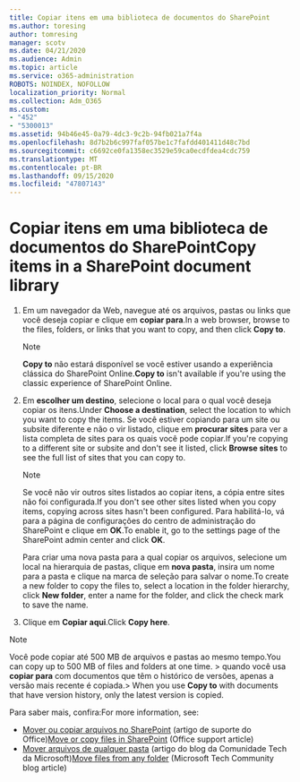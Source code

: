 ```yaml
---
title: Copiar itens em uma biblioteca de documentos do SharePoint
ms.author: toresing
author: tomresing
manager: scotv
ms.date: 04/21/2020
ms.audience: Admin
ms.topic: article
ms.service: o365-administration
ROBOTS: NOINDEX, NOFOLLOW
localization_priority: Normal
ms.collection: Adm_O365
ms.custom:
- "452"
- "5300013"
ms.assetid: 94b46e45-0a79-4dc3-9c2b-94fb021a7f4a
ms.openlocfilehash: 8d7b2b6c997faf057be1c7fafdd401411d48c7bd
ms.sourcegitcommit: c6692ce0fa1358ec3529e59ca0ecdfdea4cdc759
ms.translationtype: MT
ms.contentlocale: pt-BR
ms.lasthandoff: 09/15/2020
ms.locfileid: "47807143"
---
```

# <a name="copy-items-in-a-sharepoint-document-library"></a><span data-ttu-id="b38b3-102">Copiar itens em uma biblioteca de documentos do SharePoint</span><span class="sxs-lookup"><span data-stu-id="b38b3-102">Copy items in a SharePoint document library</span></span>

1. <span data-ttu-id="b38b3-103">Em um navegador da Web, navegue até os arquivos, pastas ou links que você deseja copiar e clique em **copiar para**.</span><span class="sxs-lookup"><span data-stu-id="b38b3-103">In a web browser, browse to the files, folders, or links that you want to copy, and then click **Copy to**.</span></span>

    > [!NOTE]
    > <span data-ttu-id="b38b3-104">**Copy to** não estará disponível se você estiver usando a experiência clássica do SharePoint Online.</span><span class="sxs-lookup"><span data-stu-id="b38b3-104">**Copy to** isn't available if you're using the classic experience of SharePoint Online.</span></span>
  
2. <span data-ttu-id="b38b3-105">Em **escolher um destino**, selecione o local para o qual você deseja copiar os itens.</span><span class="sxs-lookup"><span data-stu-id="b38b3-105">Under **Choose a destination**, select the location to which you want to copy the items.</span></span> <span data-ttu-id="b38b3-106">Se você estiver copiando para um site ou subsite diferente e não o vir listado, clique em **procurar sites** para ver a lista completa de sites para os quais você pode copiar.</span><span class="sxs-lookup"><span data-stu-id="b38b3-106">If you're copying to a different site or subsite and don't see it listed, click **Browse sites** to see the full list of sites that you can copy to.</span></span>

    > [!NOTE]
    > <span data-ttu-id="b38b3-107">Se você não vir outros sites listados ao copiar itens, a cópia entre sites não foi configurada.</span><span class="sxs-lookup"><span data-stu-id="b38b3-107">If you don't see other sites listed when you copy items, copying across sites hasn't been configured.</span></span> <span data-ttu-id="b38b3-108">Para habilitá-lo, vá para a página de configurações do centro de administração do SharePoint e clique em **OK**.</span><span class="sxs-lookup"><span data-stu-id="b38b3-108">To enable it, go to the settings page of the SharePoint admin center and click **OK**.</span></span>
  
    <span data-ttu-id="b38b3-109">Para criar uma nova pasta para a qual copiar os arquivos, selecione um local na hierarquia de pastas, clique em **nova pasta**, insira um nome para a pasta e clique na marca de seleção para salvar o nome.</span><span class="sxs-lookup"><span data-stu-id="b38b3-109">To create a new folder to copy the files to, select a location in the folder hierarchy, click **New folder**, enter a name for the folder, and click the check mark to save the name.</span></span>

3. <span data-ttu-id="b38b3-110">Clique em **Copiar aqui**.</span><span class="sxs-lookup"><span data-stu-id="b38b3-110">Click **Copy here**.</span></span>

> [!NOTE]
> <span data-ttu-id="b38b3-111">Você pode copiar até 500 MB de arquivos e pastas ao mesmo tempo.</span><span class="sxs-lookup"><span data-stu-id="b38b3-111">You can copy up to 500 MB of files and folders at one time.</span></span> <span data-ttu-id="b38b3-112">> quando você usa **copiar para** com documentos que têm o histórico de versões, apenas a versão mais recente é copiada.</span><span class="sxs-lookup"><span data-stu-id="b38b3-112">>  When you use **Copy to** with documents that have version history, only the latest version is copied.</span></span>
  
<span data-ttu-id="b38b3-113">Para saber mais, confira:</span><span class="sxs-lookup"><span data-stu-id="b38b3-113">For more information, see:</span></span>

 - <span data-ttu-id="b38b3-114">[Mover ou copiar arquivos no SharePoint](https://support.office.com/article/move-or-copy-files-in-sharepoint-00e2f483-4df3-46be-a861-1f5f0c1a87bc) (artigo de suporte do Office)</span><span class="sxs-lookup"><span data-stu-id="b38b3-114">[Move or copy files in SharePoint](https://support.office.com/article/move-or-copy-files-in-sharepoint-00e2f483-4df3-46be-a861-1f5f0c1a87bc) (Office support article)</span></span>
 - <span data-ttu-id="b38b3-115">[Mover arquivos de qualquer pasta](https://techcommunity.microsoft.com/t5/Microsoft-SharePoint-Blog/Now-move-files-anywhere-in-Office-365-SharePoint-and-OneDrive/ba-p/146973) (artigo do blog da Comunidade Tech da Microsoft)</span><span class="sxs-lookup"><span data-stu-id="b38b3-115">[Move files from any folder](https://techcommunity.microsoft.com/t5/Microsoft-SharePoint-Blog/Now-move-files-anywhere-in-Office-365-SharePoint-and-OneDrive/ba-p/146973) (Microsoft Tech Community blog article)</span></span>   
